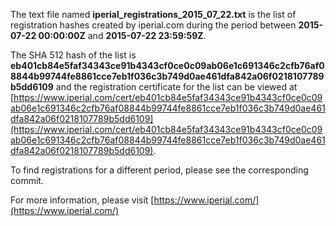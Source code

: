 The text file named **iperial_registrations_2015_07_22.txt** is the list of registration hashes created by iperial.com during the period between **2015-07-22 00:00:00Z** and **2015-07-22 23:59:59Z**.

The SHA 512 hash of the list is **eb401cb84e5faf34343ce91b4343cf0ce0c09ab06e1c691346c2cfb76af08844b99744fe8861cce7eb1f036c3b749d0ae461dfa842a06f0218107789b5dd6109** and the registration certificate for the list can be viewed at [https://www.iperial.com/cert/eb401cb84e5faf34343ce91b4343cf0ce0c09ab06e1c691346c2cfb76af08844b99744fe8861cce7eb1f036c3b749d0ae461dfa842a06f0218107789b5dd6109](https://www.iperial.com/cert/eb401cb84e5faf34343ce91b4343cf0ce0c09ab06e1c691346c2cfb76af08844b99744fe8861cce7eb1f036c3b749d0ae461dfa842a06f0218107789b5dd6109).

To find registrations for a different period, please see the corresponding commit.

For more information, please visit [https://www.iperial.com/](https://www.iperial.com/)
